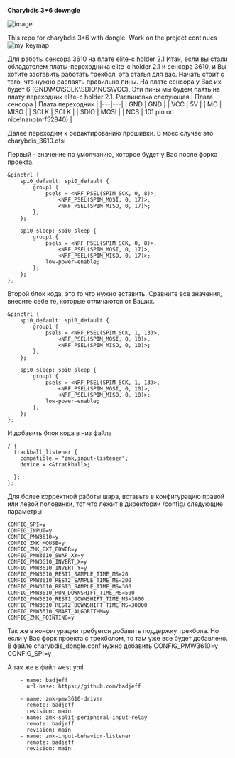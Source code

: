 **Charybdis 3*6 downgle**

![image](https://github.com/user-attachments/assets/0ff7d0b6-d020-493d-9c3a-81cbd71db521)

This repo for charybdis 3*6 with dongle.
Work on the project continues
![my_keymap](https://github.com/user-attachments/assets/db53c185-02c7-47e4-a2d5-2270d5ada041)

Для работы сенсора 3610 на плате elite-c holder 2.1
Итак, если вы стали обладателем платы-переходника elite-c holder 2.1 и сенсора 3610, и Вы хотите заставить работать трекбол, эта статья для вас.
Начать стоит с того, что нужно распаять правильно пины.
На плате сенсора у Вас их будет 6 (GND\MO\SCLK\SDIO\NCS\VCC). Эти пины мы будем паять на плату переходник elite-c holder 2.1.
Распиновка следующая
| Плата сенсора | Плата переходник |
|---|---|
| GND | GND |
| VCC | 5V |
| MO | MISO |
| SCLK | SCLK |
| SDIO | MOSI |
| NCS | 101 pin on nice!nano(nrf52840) |

Далее переходим к редактированию прошивки. В моес случае это charybdis_3610.dtsi

Первый - значение по умолчанию, которое будет у Вас после форка проекта.
```
&pinctrl {
    spi0_default: spi0_default {
        group1 {
            psels = <NRF_PSEL(SPIM_SCK, 0, 8)>,
                <NRF_PSEL(SPIM_MOSI, 0, 17)>,
                <NRF_PSEL(SPIM_MISO, 0, 17)>;
        };
    };

    spi0_sleep: spi0_sleep {
        group1 {
            psels = <NRF_PSEL(SPIM_SCK, 0, 8)>,
                <NRF_PSEL(SPIM_MOSI, 0, 17)>,
                <NRF_PSEL(SPIM_MISO, 0, 17)>;
            low-power-enable;
        };
    };
};
```
Второй блок кода, это то что нужно вставить. Сравните все значения, внесите себе те, которые отличаются от Ваших.
```
&pinctrl {
    spi0_default: spi0_default {
        group1 {
            psels = <NRF_PSEL(SPIM_SCK, 1, 13)>,
                <NRF_PSEL(SPIM_MOSI, 0, 10)>,
                <NRF_PSEL(SPIM_MISO, 0, 10)>;
        };
    };

    spi0_sleep: spi0_sleep {
        group1 {
            psels = <NRF_PSEL(SPIM_SCK, 1, 13)>,
                <NRF_PSEL(SPIM_MOSI, 0, 10)>,
                <NRF_PSEL(SPIM_MISO, 0, 10)>;
            low-power-enable;
        };
    };
};
```
И добавить блок кода в низ файла
```
/ {
  trackball_listener {
    compatible = "zmk,input-listener";
    device = <&trackball>;

  };
};
```

Для более корректной работы шара, вставьте в конфигурацию правой или левой половинки, тот что лежит в директории /config/ следующие параметры 

```
CONFIG_SPI=y
CONFIG_INPUT=y
CONFIG_PMW3610=y
CONFIG_ZMK_MOUSE=y
CONFIG_ZMK_EXT_POWER=y
CONFIG_PMW3610_SWAP_XY=y
CONFIG_PMW3610_INVERT_X=y
CONFIG_PMW3610_INVERT_Y=y
CONFIG_PMW3610_REST1_SAMPLE_TIME_MS=20
CONFIG_PMW3610_REST2_SAMPLE_TIME_MS=200
CONFIG_PMW3610_REST3_SAMPLE_TIME_MS=300
CONFIG_PMW3610_RUN_DOWNSHIFT_TIME_MS=500
CONFIG_PMW3610_REST1_DOWNSHIFT_TIME_MS=3000
CONFIG_PMW3610_REST2_DOWNSHIFT_TIME_MS=30000
CONFIG_PMW3610_SMART_ALGORITHM=y
CONFIG_ZMK_POINTING=y
```

Так же в конфигурации требуется добавить поддержку трекбола. Но если у Вас форк проекта с трекболом, то там уже все будет добавлено.
В файле charybdis_dongle.conf нужно добавить 
CONFIG_PMW3610=y
CONFIG_SPI=y

А так же в файл west.yml
```
    - name: badjeff
      url-base: https://github.com/badjeff

    - name: zmk-pmw3610-driver
      remote: badjeff
      revision: main
    - name: zmk-split-peripheral-input-relay
      remote: badjeff
      revision: main
    - name: zmk-input-behavior-listener
      remote: badjeff
      revision: main
```
      
